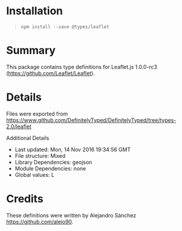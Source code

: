 # Installation
> `npm install --save @types/leaflet`

# Summary
This package contains type definitions for Leaflet.js 1.0.0-rc3 (https://github.com/Leaflet/Leaflet).

# Details
Files were exported from https://www.github.com/DefinitelyTyped/DefinitelyTyped/tree/types-2.0/leaflet

Additional Details
 * Last updated: Mon, 14 Nov 2016 19:34:56 GMT
 * File structure: Mixed
 * Library Dependencies: geojson
 * Module Dependencies: none
 * Global values: L

# Credits
These definitions were written by Alejandro Sánchez <https://github.com/alejo90>.
